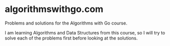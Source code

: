 # algorithmswithgo.com

Problems and solutions for the Algorithms with Go course.

I am learning Algorithms and Data Structures from this course, so I will try to solve each of the problems first before looking at the solutions.
